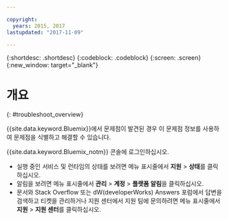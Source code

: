 ```yaml
---

copyright:
  years: 2015, 2017
lastupdated: "2017-11-09"

---
```


{:shortdesc: .shortdesc}
{:codeblock: .codeblock}
{:screen: .screen}
{:new_window: target="_blank"}

# 개요
{: #troubleshoot_overview}

{{site.data.keyword.Bluemix}}에서 문제점이 발견된 경우 이 문제점 정보를 사용하여 문제점을 식별하고 해결할 수 있습니다.

{{site.data.keyword.Bluemix_notm}} 콘솔에 로그인하십시오.
* 실행 중인 서비스 및 런타임의 상태를 보려면 메뉴 표시줄에서 **지원** > **상태**를 클릭하십시오. 
* 알림을 보려면 메뉴 표시줄에서 **관리** > **계정** > **플랫폼 알림**을 클릭하십시오. 
* 문서와 Stack Overflow 또는 dW(developerWorks) Answers 포럼에서 답변을 검색하고 티켓을 관리하거나 지원 센터에서 지원 팀에 문의하려면 메뉴 표시줄에서 **지원** > **지원 센터**를 클릭하십시오. 

